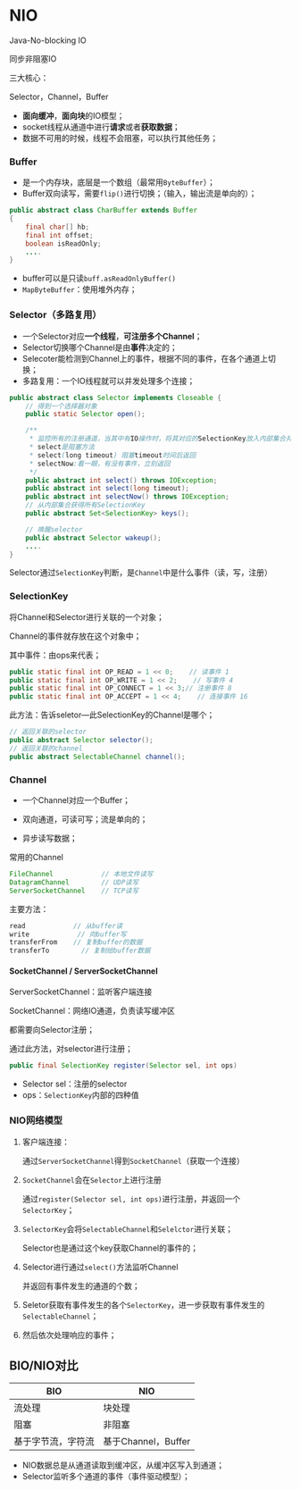 # NIO

Java-No-blocking IO

同步非阻塞IO

三大核心：

Selector，Channel，Buffer

- **面向缓冲**，**面向块**的IO模型；
- socket线程从通道中进行**请求**或者**获取数据**；
- 数据不可用的时候，线程不会阻塞，可以执行其他任务；

### Buffer

- 是一个内存块，底层是一个数组（最常用`ByteBuffer`）；
- Buffer双向读写，需要`flip()`进行切换；（输入，输出流是单向的）；

```java
public abstract class CharBuffer extends Buffer
{
    final char[] hb;
    final int offset;
    boolean isReadOnly;
    ....
}
```

- buffer可以是只读`buff.asReadOnlyBuffer()`
- `MapByteBuffer`：使用堆外内存；

### Selector（多路复用）

- 一个Selector对应**一个线程**，**可注册多个Channel**；
- Selector切换哪个Channel是由**事件**决定的；
- Selecoter能检测到Channel上的事件，根据不同的事件，在各个通道上切换；
- 多路复用：一个IO线程就可以并发处理多个连接；

```java
public abstract class Selector implements Closeable {
    // 得到一个选择器对象
    public static Selector open();     

    /**
     * 监控所有的注册通道，当其中有IO操作时，将其对应的SelectionKey放入内部集合并返回
     * select是阻塞方法
     * select(long timeout) 阻塞timeout时间后返回
     * selectNow:看一眼，有没有事件，立刻返回
     */
    public abstract int select() throws IOException;
    public abstract int select(long timeout);
    public abstract int selectNow() throws IOException;
    // 从内部集合获得所有SelectionKey
    public abstract Set<SelectionKey> keys();

    // 唤醒selector
    public abstract Selector wakeup();
    ....
}
```

Selector通过`SelectionKey`判断，是`Channel`中是什么事件（读，写，注册）

### SelectionKey

将Channel和Selector进行关联的一个对象；

Channel的事件就存放在这个对象中；

其中事件：由ops来代表；

```java
public static final int OP_READ = 1 << 0;    // 读事件 1
public static final int OP_WRITE = 1 << 2;    // 写事件 4
public static final int OP_CONNECT = 1 << 3;// 注册事件 8
public static final int OP_ACCEPT = 1 << 4;    // 连接事件 16
```

此方法：告诉seletor—此SelectionKey的Channel是哪个；

```java
// 返回关联的selector
public abstract Selector selector();
// 返回关联的channel
public abstract SelectableChannel channel();
```

### Channel

- 一个Channel对应一个Buffer；

- 双向通道，可读可写；流是单向的；

- 异步读写数据；

常用的Channel

```java
FileChannel            // 本地文件读写
DatagramChannel        // UDP读写
ServerSocketChannel    // TCP读写
```

主要方法：

```java
read            // 从buffer读
write            // 向buffer写
transferFrom    // 复制buffer的数据
transferTo        // 复制给buffer数据
```

#### SocketChannel / ServerSocketChannel

ServerSocketChannel：监听客户端连接

SocketChannel：网络IO通道，负责读写缓冲区

都需要向Selector注册；

通过此方法，对selector进行注册；

```java
public final SelectionKey register(Selector sel, int ops)
```

- Selector sel：注册的selector
- ops：`SelectionKey`内部的四种值

### NIO网络模型

1. 客户端连接：
   
   通过`ServerSocketChannel`得到`SocketChannel`（获取一个连接）

2. `SocketChannel`会在`Selector`上进行注册
   
   通过`register(Selector sel, int ops)`进行注册，并返回一个`SelectorKey`；

3. `SelectorKey`会将`SelectableChannel`和`Selelctor`进行关联；
   
   Selector也是通过这个key获取Channel的事件的；

4. Selector进行通过`select()`方法监听Channel
   
   并返回有事件发生的通道的个数；

5. Seletor获取有事件发生的各个`SelectorKey`，进一步获取有事件发生的`SelectableChannel`；

6. 然后依次处理响应的事件；

## BIO/NIO对比

| BIO       | NIO              |
| --------- | ---------------- |
| 流处理       | 块处理              |
| 阻塞        | 非阻塞              |
| 基于字节流，字符流 | 基于Channel，Buffer |

- NIO数据总是从通道读取到缓冲区，从缓冲区写入到通道；
- Selector监听多个通道的事件（事件驱动模型）；
